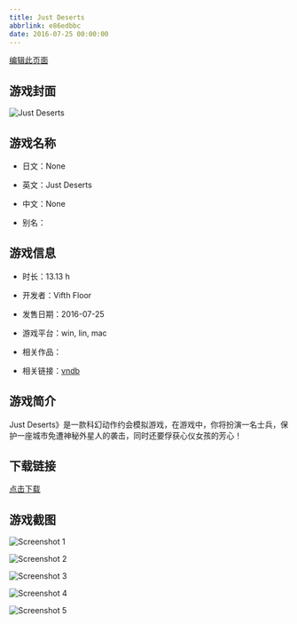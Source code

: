 ```yaml
---
title: Just Deserts
abbrlink: e86edbbc
date: 2016-07-25 00:00:00
---
```

[编辑此页面](https://github.com/ACG-3/ADV3-source/blob/main/source/_posts/games/Just%20Deserts.md)

## 游戏封面

![Just Deserts](https%3A//pan.timero.xyz/onedrive/img_lib_001/Just%20Deserts_cover.avif)


## 游戏名称

- 日文：None
- 英文：Just Deserts
- 中文：None

- 别名：


## 游戏信息

- 时长：13.13 h
- 开发者：Vifth Floor
- 发售日期：2016-07-25
- 游戏平台：win, lin, mac
- 相关作品：

- 相关链接：[vndb](https://vndb.org/v19751)


## 游戏简介

Just Deserts》是一款科幻动作约会模拟游戏，在游戏中，你将扮演一名士兵，保护一座城市免遭神秘外星人的袭击，同时还要俘获心仪女孩的芳心！




## 下载链接

[点击下载](https://pan.timero.xyz/onedrive/adv_lib_001/Just%20Deserts)


## 游戏截图


![Screenshot 1](https%3A//pan.timero.xyz/onedrive/img_lib_001/Just%20Deserts_Screenshot_1.avif)

![Screenshot 2](https%3A//pan.timero.xyz/onedrive/img_lib_001/Just%20Deserts_Screenshot_2.avif)

![Screenshot 3](https%3A//pan.timero.xyz/onedrive/img_lib_001/Just%20Deserts_Screenshot_3.avif)

![Screenshot 4](https%3A//pan.timero.xyz/onedrive/img_lib_001/Just%20Deserts_Screenshot_4.avif)

![Screenshot 5](https%3A//pan.timero.xyz/onedrive/img_lib_001/Just%20Deserts_Screenshot_5.avif)

